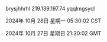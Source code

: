 brysjhhrhl 219.139.197.74 yqqlmgsycl

2024年 10月 28日 星期一 05:30:02 CST

2024年 10月 27日 星期日 21:30:02 GMT
